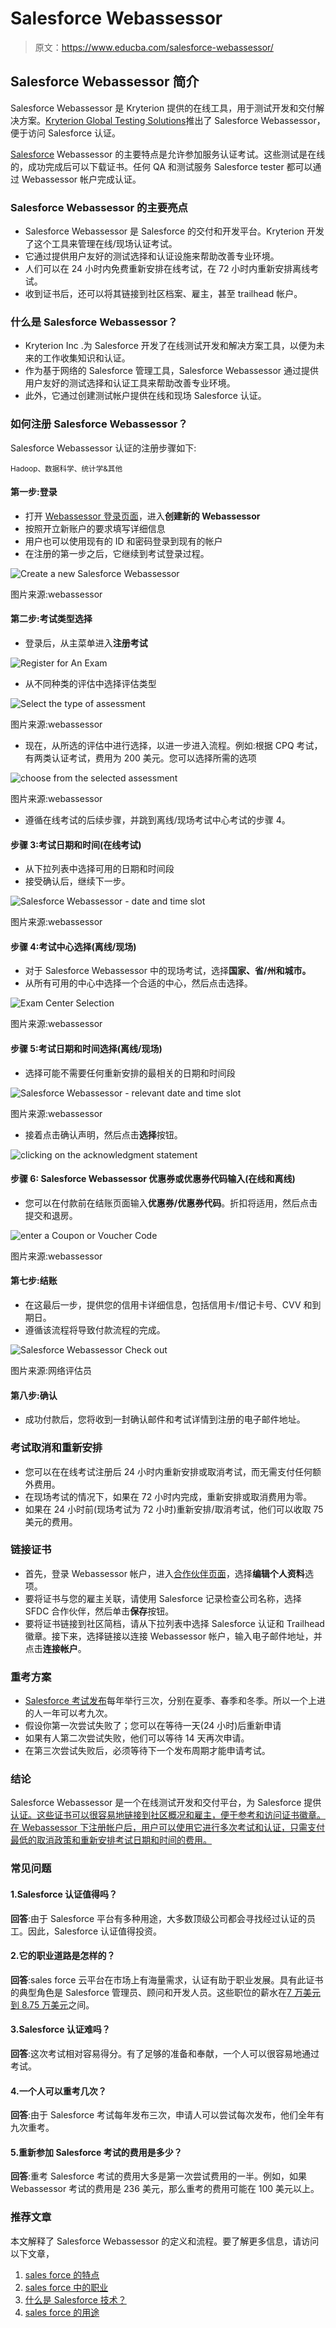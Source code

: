 # Salesforce Webassessor

> 原文：<https://www.educba.com/salesforce-webassessor/>

## Salesforce Webassessor 简介

Salesforce Webassessor 是 Kryterion 提供的在线工具，用于测试开发和交付解决方案。[Kryterion Global Testing Solutions](https://www.kryterion.com/)推出了 Salesforce Webassessor，便于访问 Salesforce 认证。

[Salesforce](https://www.salesforce.com/in/) Webassessor 的主要特点是允许参加服务认证考试。这些测试是在线的，成功完成后可以下载证书。任何 QA 和测试服务 Salesforce tester 都可以通过 Webassessor 帐户完成认证。

### Salesforce Webassessor 的主要亮点

*   Salesforce Webassessor 是 Salesforce 的交付和开发平台。Kryterion 开发了这个工具来管理在线/现场认证考试。
*   它通过提供用户友好的测试选择和认证设施来帮助改善专业环境。
*   人们可以在 24 小时内免费重新安排在线考试，在 72 小时内重新安排离线考试。
*   收到证书后，还可以将其链接到社区档案、雇主，甚至 trailhead 帐户。

### 什么是 Salesforce Webassessor？

*   Kryterion Inc .为 Salesforce 开发了在线测试开发和解决方案工具，以便为未来的工作收集知识和认证。
*   作为基于网络的 Salesforce 管理工具，Salesforce Webassessor 通过提供用户友好的测试选择和认证工具来帮助改善专业环境。
*   此外，它通过创建测试帐户提供在线和现场 Salesforce 认证。

### 如何注册 Salesforce Webassessor？

Salesforce Webassessor 认证的注册步骤如下:

<small>Hadoop、数据科学、统计学&其他</small>

#### 第一步:登录

*   打开 [Webassessor 登录页面](https://www.webassessor.com/salesforce)，进入**创建新的 Webassessor**
*   按照开立新账户的要求填写详细信息
*   用户也可以使用现有的 ID 和密码登录到现有的帐户
*   在注册的第一步之后，它继续到考试登录过程。

![Create a new Salesforce Webassessor](img/5cac3ed86baaeb562a006e74dca47c66.png)



图片来源:webassessor

#### 第二步:考试类型选择

*   登录后，从主菜单进入**注册考试**

![Register for An Exam](img/47de92924ed3f4e24507d56f86d842a3.png)



*   从不同种类的评估中选择评估类型

![Select the type of assessment](img/a6d6fd9532c693331b2d7367779446db.png)



图片来源:webassessor

*   现在，从所选的评估中进行选择，以进一步进入流程。例如:根据 CPQ 考试，有两类认证考试，费用为 200 美元。您可以选择所需的选项

![choose from the selected assessment](img/46dbb83be73ce1deafb624fa884efac2.png)



图片来源:webassessor

*   遵循在线考试的后续步骤，并跳到离线/现场考试中心考试的步骤 4。

#### 步骤 3:考试日期和时间(在线考试)

*   从下拉列表中选择可用的日期和时间段
*   接受确认后，继续下一步。

![Salesforce Webassessor - date and time slot](img/c873117c9f8c72960d20e66fa6ed3586.png)



图片来源:webassessor[](http://www.webassessor.com/salesforce)

#### 步骤 4:考试中心选择(离线/现场)

*   对于 Salesforce Webassessor 中的现场考试，选择**国家、省/州和城市。**
*   从所有可用的中心中选择一个合适的中心，然后点击选择。

![Exam Center Selection](img/e348217989d945810bfcf2a903d71244.png)



图片来源:webassessor

#### 步骤 5:考试日期和时间选择(离线/现场)

*   选择可能不需要任何重新安排的最相关的日期和时间段

![Salesforce Webassessor - relevant date and time slot](img/c46ec1e9bc1de2687592f81875455cea.png)



图片来源:webassessor

*   接着点击确认声明，然后点击**选择**按钮。

![clicking on the acknowledgment statement](img/66ad1b045eafca253905953039ad56db.png)



#### 步骤 6: Salesforce Webassessor 优惠券或优惠券代码输入(在线和离线)

*   您可以在付款前在结账页面输入**优惠券/优惠券代码**。折扣将适用，然后点击提交和退房。

![enter a Coupon or Voucher Code](img/5e9931a5b788b415983b5a5d68df40fa.png)



图片来源:webassessor

#### 第七步:结账

*   在这最后一步，提供您的信用卡详细信息，包括信用卡/借记卡号、CVV 和到期日。
*   遵循该流程将导致付款流程的完成。

![Salesforce Webassessor Check out](img/fd55eaa318de07df7292f68747e12345.png)



图片来源:网络评估员

#### 第八步:确认

*   成功付款后，您将收到一封确认邮件和考试详情到注册的电子邮件地址。

### 考试取消和重新安排

*   您可以在在线考试注册后 24 小时内重新安排或取消考试，而无需支付任何额外费用。
*   在现场考试的情况下，如果在 72 小时内完成，重新安排或取消费用为零。
*   如果在 24 小时前(现场考试为 72 小时)重新安排/取消考试，他们可以收取 75 美元的费用。

### 链接证书

*   首先，登录 Webassessor 帐户，进入[合作伙伴页面](https://partners.salesforce.com/loginswitcher?startURL=%2FprofileView)，选择**编辑个人资料**选项。
*   要将证书与您的雇主关联，请使用 Salesforce 记录检查公司名称，选择 SFDC 合作伙伴，然后单击**保存**按钮。
*   要将证书链接到社区简档，请从下拉列表中选择 Salesforce 认证和 Trailhead 徽章。接下来，选择链接以连接 Webassessor 帐户，输入电子邮件地址，并点击**连接帐户**。

### 重考方案

*   [Salesforce 考试发布](https://www.salesforcekeeda.com/2022/05/salesforce-certification-release-cycle-2022.html)每年举行三次，分别在夏季、春季和冬季。所以一个上进的人一年可以考九次。
*   假设你第一次尝试失败了；您可以在等待一天(24 小时)后重新申请
*   如果有人第二次尝试失败，他们可以等待 14 天再次申请。
*   在第三次尝试失败后，必须等待下一个发布周期才能申请考试。

### 结论

Salesforce Webassessor 是一个在线测试开发和交付平台，为 Salesforce 提供[认证。这些证书可以很容易地链接到社区概况和雇主，便于参考和访问证书徽章。在 Webassessor 下注册帐户后，用户可以使用它进行多次考试和认证，只需支付最低的取消政策和重新安排考试日期和时间的费用。](https://www.educba.com/salesforce-certification-benefits/)

### 常见问题

#### 1.Salesforce 认证值得吗？

**回答**:由于 Salesforce 平台有多种用途，大多数顶级公司都会寻找经过认证的员工。因此，Salesforce 认证值得投资。

#### 2.它的职业道路是怎样的？

**回答**:sales force 云平台在市场上有海量需求，认证有助于职业发展。具有此证书的典型角色是 Salesforce 管理员、顾问和开发人员。这些职位的薪水在[7 万美元到 8.75 万美元](https://www.payscale.com/research/US/Job=Salesforce_Administrator/Salary)之间。

#### 3.Salesforce 认证难吗？

**回答**:这次考试相对容易得分。有了足够的准备和奉献，一个人可以很容易地通过考试。

#### 4.一个人可以重考几次？

**回答**:由于 Salesforce 考试每年发布三次，申请人可以尝试每次发布，他们全年有九次重考。

#### 5.重新参加 Salesforce 考试的费用是多少？

**回答**:重考 Salesforce 考试的费用大多是第一次尝试费用的一半。例如，如果 Webassessor 考试的费用是 236 美元，那么重考的费用可能在 100 美元以上。

### 推荐文章

本文解释了 Salesforce Webassessor 的定义和流程。要了解更多信息，请访问以下文章，

1.  [sales force 的特点](https://www.educba.com/features-of-salesforce/)
2.  [sales force 中的职业](https://www.educba.com/careers-in-salesforce/)
3.  [什么是 Salesforce 技术？](https://www.educba.com/what-is-salesforce-technology/)
4.  [sales force 的用途](https://www.educba.com/uses-of-salesforce/)





